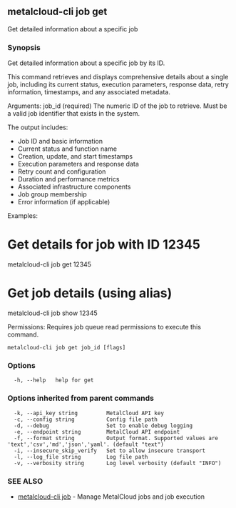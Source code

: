 ## metalcloud-cli job get

Get detailed information about a specific job

### Synopsis

Get detailed information about a specific job by its ID.

This command retrieves and displays comprehensive details about a single job,
including its current status, execution parameters, response data, retry information,
timestamps, and any associated metadata.

Arguments:
  job_id (required)    The numeric ID of the job to retrieve. Must be a valid
                       job identifier that exists in the system.

The output includes:
  - Job ID and basic information
  - Current status and function name
  - Creation, update, and start timestamps
  - Execution parameters and response data
  - Retry count and configuration
  - Duration and performance metrics
  - Associated infrastructure components
  - Job group membership
  - Error information (if applicable)

Examples:
  # Get details for job with ID 12345
  metalcloud-cli job get 12345

  # Get job details (using alias)
  metalcloud-cli job show 12345

Permissions:
  Requires job queue read permissions to execute this command.

```
metalcloud-cli job get job_id [flags]
```

### Options

```
  -h, --help   help for get
```

### Options inherited from parent commands

```
  -k, --api_key string         MetalCloud API key
  -c, --config string          Config file path
  -d, --debug                  Set to enable debug logging
  -e, --endpoint string        MetalCloud API endpoint
  -f, --format string          Output format. Supported values are 'text','csv','md','json','yaml'. (default "text")
  -i, --insecure_skip_verify   Set to allow insecure transport
  -l, --log_file string        Log file path
  -v, --verbosity string       Log level verbosity (default "INFO")
```

### SEE ALSO

* [metalcloud-cli job](metalcloud-cli_job.md)	 - Manage MetalCloud jobs and job execution

